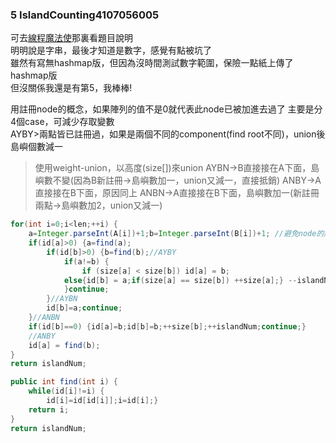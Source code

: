### 5    IslandCounting4107056005
可去[線程魔法使](https://github.com/liao2000/Algorithms-Meet-Java/tree/master/Homework/HW03_IslandCounting)那裏看題目說明  
明明說是字串，最後才知道是數字，感覺有點被坑了  
雖然有寫無hashmap版，但因為沒時間測試數字範圍，保險一點紙上傳了hashmap版  
但沒關係我還是有第5，我棒棒!  

 
用註冊node的概念，如果陣列的值不是0就代表此node已被加進去過了
主要是分4個case，可減少存取變數  
AYBY>兩點皆已註冊過，如果是兩個不同的component(find root不同)，union後島嶼個數減一
>使用weight-union，以高度(size[])來union 
AYBN->B直接接在A下面，島嶼數不變(因為B新註冊->島嶼數加一，union又減一，直接抵銷)
ANBY->A直接接在B下面，原因同上
ANBN->A直接接在B下面，島嶼數加一(新註冊兩點->島嶼數加2，union又減一)



````java
for(int i=0;i<len;++i) {
	a=Integer.parseInt(A[i])+1;b=Integer.parseInt(B[i])+1; //避免node的序號為0的情況
	if(id[a]>0) {a=find(a);
		if(id[b]>0) {b=find(b);//AYBY
			if(a!=b) {
				if (size[a] < size[b]) id[a] = b; 
			else{id[b] = a;if(size[a] == size[b]) ++size[a];} --islandNum;
			}continue;
		}//AYBN
		id[b]=a;continue;
	}//ANBN
	if(id[b]==0) {id[a]=b;id[b]=b;++size[b];++islandNum;continue;}
	//ANBY
	id[a] = find(b);
}
return islandNum;
````

````java
public int find(int i) {
	while(id[i]!=i) {
		id[i]=id[id[i]];i=id[i];} 
	return i;
}
return islandNum;
  ````
